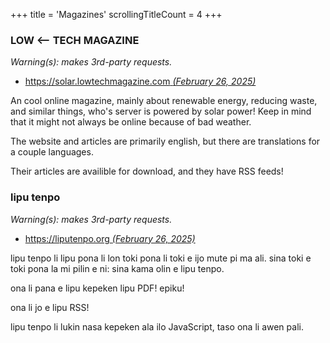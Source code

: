 +++
title               = 'Magazines'
scrollingTitleCount = 4
+++

### LOW <-- TECH MAGAZINE

*Warning(s): makes 3rd-party requests.*

- [https://solar.lowtechmagazine.com *(February 26, 2025)*](https://solar.lowtechmagazine.com)

An cool online magazine, mainly about renewable energy, reducing waste, and
similar things, who's server is powered by solar power!  Keep in mind that it
might not always be online because of bad weather.

The website and articles are primarily english, but there are translations for a
couple languages.

Their articles are availible for download, and they have RSS feeds!

### lipu tenpo

*Warning(s): makes 3rd-party requests.*

- [https://liputenpo.org *(February 26, 2025)*](https://liputenpo.org/)

lipu tenpo li lipu pona li lon toki pona li toki e ijo mute pi ma ali. sina toki
e toki pona la mi pilin e ni: sina kama olin e lipu tenpo.

ona li pana e lipu kepeken lipu PDF! epiku!

ona li jo e lipu RSS!

lipu tenpo li lukin nasa kepeken ala ilo JavaScript, taso ona li awen pali.
